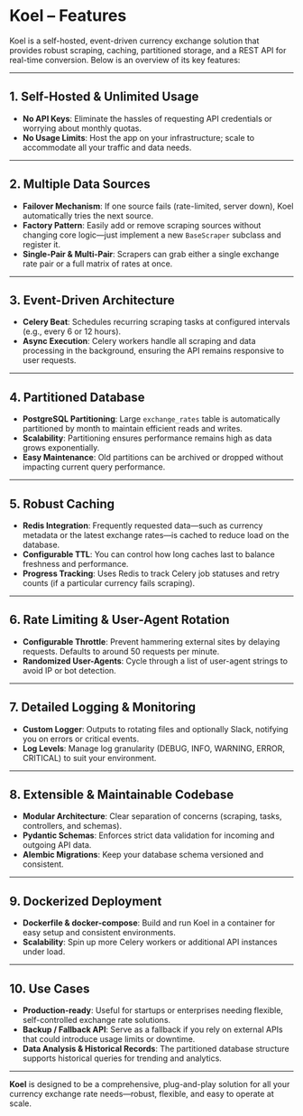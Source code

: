 # Koel – Features

Koel is a self-hosted, event-driven currency exchange solution that provides robust scraping, caching, partitioned storage, and a REST API for real-time conversion. Below is an overview of its key features:

---

## 1. Self-Hosted & Unlimited Usage

- **No API Keys**: Eliminate the hassles of requesting API credentials or worrying about monthly quotas.  
- **No Usage Limits**: Host the app on your infrastructure; scale to accommodate all your traffic and data needs.  

---

## 2. Multiple Data Sources

- **Failover Mechanism**: If one source fails (rate-limited, server down), Koel automatically tries the next source.  
- **Factory Pattern**: Easily add or remove scraping sources without changing core logic—just implement a new `BaseScraper` subclass and register it.  
- **Single-Pair & Multi-Pair**: Scrapers can grab either a single exchange rate pair or a full matrix of rates at once.

---

## 3. Event-Driven Architecture

- **Celery Beat**: Schedules recurring scraping tasks at configured intervals (e.g., every 6 or 12 hours).  
- **Async Execution**: Celery workers handle all scraping and data processing in the background, ensuring the API remains responsive to user requests.

---

## 4. Partitioned Database

- **PostgreSQL Partitioning**: Large `exchange_rates` table is automatically partitioned by month to maintain efficient reads and writes.  
- **Scalability**: Partitioning ensures performance remains high as data grows exponentially.  
- **Easy Maintenance**: Old partitions can be archived or dropped without impacting current query performance.

---

## 5. Robust Caching

- **Redis Integration**: Frequently requested data—such as currency metadata or the latest exchange rates—is cached to reduce load on the database.  
- **Configurable TTL**: You can control how long caches last to balance freshness and performance.  
- **Progress Tracking**: Uses Redis to track Celery job statuses and retry counts (if a particular currency fails scraping).

---

## 6. Rate Limiting & User-Agent Rotation

- **Configurable Throttle**: Prevent hammering external sites by delaying requests. Defaults to around 50 requests per minute.  
- **Randomized User-Agents**: Cycle through a list of user-agent strings to avoid IP or bot detection.

---

## 7. Detailed Logging & Monitoring

- **Custom Logger**: Outputs to rotating files and optionally Slack, notifying you on errors or critical events.  
- **Log Levels**: Manage log granularity (DEBUG, INFO, WARNING, ERROR, CRITICAL) to suit your environment.

---

## 8. Extensible & Maintainable Codebase

- **Modular Architecture**: Clear separation of concerns (scraping, tasks, controllers, and schemas).  
- **Pydantic Schemas**: Enforces strict data validation for incoming and outgoing API data.  
- **Alembic Migrations**: Keep your database schema versioned and consistent.  

---

## 9. Dockerized Deployment

- **Dockerfile & docker-compose**: Build and run Koel in a container for easy setup and consistent environments.  
- **Scalability**: Spin up more Celery workers or additional API instances under load.

---

## 10. Use Cases

- **Production-ready**: Useful for startups or enterprises needing flexible, self-controlled exchange rate solutions.  
- **Backup / Fallback API**: Serve as a fallback if you rely on external APIs that could introduce usage limits or downtime.  
- **Data Analysis & Historical Records**: The partitioned database structure supports historical queries for trending and analytics.

---

**Koel** is designed to be a comprehensive, plug-and-play solution for all your currency exchange rate needs—robust, flexible, and easy to operate at scale.

